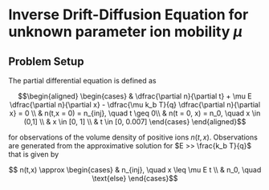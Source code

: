 # Inverse Drift-Diffusion Equation for unknown parameter ion mobility $\mu$

## Problem Setup

The partial differential equation is defined as 

$$\begin{aligned}
    \begin{cases}
        & \dfrac{\partial n}{\partial t} + \mu E \dfrac{\partial n}{\partial x} - \dfrac{\mu k_b T}{q} \dfrac{\partial n}{\partial x} = 0 \\
        & n(t,x = 0) = n_{inj}, \quad t \geq 0\\
        & n(t = 0, x) = n_0, \quad  x \in (0,1] \\
        & x \in [0, 1] \\
        & t \in [0, 0.007]
    \end{cases}
\end{aligned}$$

for observations of the volume density of positive ions $n(t,x)$. Observations are generated from the approximative solution for $E >> \frac{k_b T}{q}$ that is given by

$$
n(t,x) \approx
\begin{cases} 
& n_{inj}, \quad x \leq \mu E t \\
& n_0,  \quad \text{else}
\end{cases}$$
